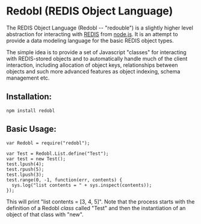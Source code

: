 Redobl (REDIS Object Language)
==============================

The REDIS Object Language (Redobl -- "redouble") is a slightly higher level
abstraction for interacting with [REDIS](http://code.google.com/p/redis/) from
[node.js](http://nodejs.org). It is an attempt to provide a data modeling
language for the basic REDIS object types.

The simple idea is to provide a set of Javascript "classes" for interacting
with REDIS-stored objects and to automatically handle much of the client
interaction, including allocation of object keys, relationships between
objects and such more advanced features as object indexing, schema management
etc.

Installation:
-------------

    npm install redobl

Basic Usage:
------

    var Redobl = require("redobl");

    var Test = Redobl.List.define("Test");
    var test = new Test();
    test.lpush(4);
    test.rpush(5);
    test.lpush(3);
    test.range(0, -1, function(err, contents) {
      sys.log("list contents = " + sys.inspect(contents));
    });

This will print "list contents = [3, 4, 5]".  Note that the process starts
with the definition of a Redobl *class* called "Test" and then the
instantiation of an object of that class with "new".

